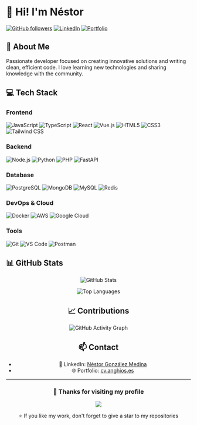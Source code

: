 # 👋 Hi! I'm Néstor

[![GitHub followers](https://img.shields.io/github/followers/anghios?label=Follow&style=social)](https://github.com/anghios)
[![LinkedIn](https://img.shields.io/badge/LinkedIn-Connect-blue?style=flat&logo=linkedin)](https://www.linkedin.com/in/néstor-gonzález-medina-63b245207/)
[![Portfolio](https://img.shields.io/badge/Portfolio-Visit-brightgreen?style=flat&logo=google-chrome)](https://cv.anghios.es/)

## 🚀 About Me

Passionate developer focused on creating innovative solutions and writing clean, efficient code. I love learning new technologies and sharing knowledge with the community.

## 💻 Tech Stack

### Frontend
![JavaScript](https://img.shields.io/badge/JavaScript-F7DF1E?style=for-the-badge&logo=javascript&logoColor=black)
![TypeScript](https://img.shields.io/badge/TypeScript-007ACC?style=for-the-badge&logo=typescript&logoColor=white)
![React](https://img.shields.io/badge/React-20232A?style=for-the-badge&logo=react&logoColor=61DAFB)
![Vue.js](https://img.shields.io/badge/Vue.js-35495E?style=for-the-badge&logo=vue.js&logoColor=4FC08D)
![HTML5](https://img.shields.io/badge/HTML5-E34C26?style=for-the-badge&logo=html5&logoColor=white)
![CSS3](https://img.shields.io/badge/CSS3-1572B6?style=for-the-badge&logo=css3&logoColor=white)
![Tailwind CSS](https://img.shields.io/badge/Tailwind_CSS-38B2AC?style=for-the-badge&logo=tailwind-css&logoColor=white)

### Backend
![Node.js](https://img.shields.io/badge/Node.js-43853D?style=for-the-badge&logo=node.js&logoColor=white)
![Python](https://img.shields.io/badge/Python-14354C?style=for-the-badge&logo=python&logoColor=white)
![PHP](https://img.shields.io/badge/PHP-777BB4?style=for-the-badge&logo=php&logoColor=white)
![FastAPI](https://img.shields.io/badge/FastAPI-005571?style=for-the-badge&logo=fastapi)

### Database
![PostgreSQL](https://img.shields.io/badge/PostgreSQL-316192?style=for-the-badge&logo=postgresql&logoColor=white)
![MongoDB](https://img.shields.io/badge/MongoDB-4EA94B?style=for-the-badge&logo=mongodb&logoColor=white)
![MySQL](https://img.shields.io/badge/MySQL-00000F?style=for-the-badge&logo=mysql&logoColor=white)
![Redis](https://img.shields.io/badge/Redis-DD0031?style=for-the-badge&logo=redis&logoColor=white)

### DevOps & Cloud
![Docker](https://img.shields.io/badge/Docker-2496ED?style=for-the-badge&logo=docker&logoColor=white)
![AWS](https://img.shields.io/badge/AWS-232F3E?style=for-the-badge&logo=amazon-aws&logoColor=white)
![Google Cloud](https://img.shields.io/badge/Google_Cloud-4285F4?style=for-the-badge&logo=google-cloud&logoColor=white)

### Tools
![Git](https://img.shields.io/badge/Git-F05032?style=for-the-badge&logo=git&logoColor=white)
![VS Code](https://img.shields.io/badge/VS_Code-007ACC?style=for-the-badge&logo=visual-studio-code&logoColor=white)
![Postman](https://img.shields.io/badge/Postman-FF6C37?style=for-the-badge&logo=postman&logoColor=white)

## 📊 GitHub Stats

<div align="center">
  
![GitHub Stats](https://github-readme-stats.vercel.app/api?username=anghios&show_icons=true&theme=radical)

![Top Languages](https://github-readme-stats.vercel.app/api/top-langs/?username=anghios&layout=compact&theme=radical)



## 📈 Contributions

![GitHub Activity Graph](https://github-readme-activity-graph.vercel.app/graph?username=anghios&theme=react-dark)

## 📫 Contact

- 💼 LinkedIn: [Néstor González Medina](https://www.linkedin.com/in/néstor-gonzález-medina-63b245207/)
- 🌐 Portfolio: [cv.anghios.es](https://cv.anghios.es/)

---

<div align="center">
  
### 💝 Thanks for visiting my profile

![](https://komarev.com/ghpvc/?username=anghios&color=blueviolet&style=flat-square)

⭐ If you like my work, don't forget to give a star to my repositories

</div>
